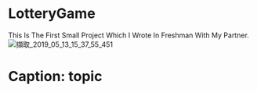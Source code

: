 # LotteryGame
This Is The First Small Project Which I Wrote In Freshman With My Partner.
![擷取_2019_05_13_15_37_55_451](https://user-images.githubusercontent.com/48882710/57603819-361da480-7595-11e9-8560-233d0b588add.png)

# Caption: topic 
